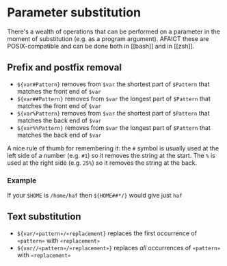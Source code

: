 # Parameter substitution
There's a wealth of operations that can be performed on a parameter in the moment of substitution (e.g. as a program argument). AFAICT these are POSIX-compatible and can be done both in [[bash]] and in [[zsh]].


## Prefix and postfix removal

* `${var#Pattern}` removes from `$var` the shortest part of `$Pattern` that matches the front end of `$var`
* `${var##Pattern}` removes from `$var` the longest part of `$Pattern` that matches the front end of `$var`
* `${var%Pattern}` removes from `$var` the shortest part of `$Pattern` that matches the back end of `$var`
* `${var%%Pattern}` removes from `$var` the longest part of `$Pattern` that matches the back end of `$var`

A nice rule of thumb for remembering it: the `#` symbol is usually used at the left side of a number (e.g. `#1`) so it removes the string at the start. The `%` is used at the right side (e.g. `25%`) so it removes the string at the back.

### Example
If your `$HOME` is `/home/haf` then `${HOME##*/}` would give just `haf`

## Text substitution
* `${var/«pattern»/«replacement}` replaces the first occurrence of `«pattern»` with `«replacement»`
* `${var//«pattern»/«replacement»}` replaces *all* occurrences of `«pattern»` with `«replacement»`
